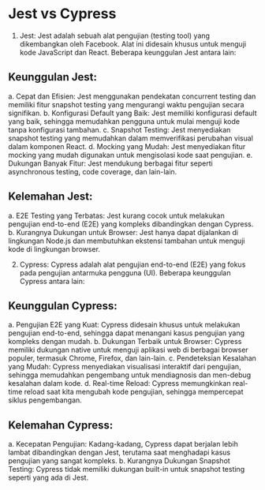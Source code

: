 # Jest vs Cypress


1. Jest:
Jest adalah sebuah alat pengujian (testing tool) yang dikembangkan oleh Facebook. Alat ini didesain khusus untuk menguji kode JavaScript dan React. Beberapa keunggulan Jest antara lain:
## Keunggulan Jest:
a. Cepat dan Efisien: Jest menggunakan pendekatan concurrent testing dan memiliki fitur snapshot testing yang mengurangi waktu pengujian secara signifikan.
b. Konfigurasi Default yang Baik: Jest memiliki konfigurasi default yang baik, sehingga memudahkan pengguna untuk mulai menguji kode tanpa konfigurasi tambahan.
c. Snapshot Testing: Jest menyediakan snapshot testing yang memudahkan dalam memverifikasi perubahan visual dalam komponen React.
d. Mocking yang Mudah: Jest menyediakan fitur mocking yang mudah digunakan untuk mengisolasi kode saat pengujian.
e. Dukungan Banyak Fitur: Jest mendukung berbagai fitur seperti asynchronous testing, code coverage, dan lain-lain.

## Kelemahan Jest:
a. E2E Testing yang Terbatas: Jest kurang cocok untuk melakukan pengujian end-to-end (E2E) yang kompleks dibandingkan dengan Cypress.
b. Kurangnya Dukungan untuk Browser: Jest hanya dapat dijalankan di lingkungan Node.js dan membutuhkan ekstensi tambahan untuk menguji kode di lingkungan browser.

2. Cypress:
Cypress adalah alat pengujian end-to-end (E2E) yang fokus pada pengujian antarmuka pengguna (UI). Beberapa keunggulan Cypress antara lain:

## Keunggulan Cypress:
a. Pengujian E2E yang Kuat: Cypress didesain khusus untuk melakukan pengujian end-to-end, sehingga dapat menangani kasus pengujian yang kompleks dengan mudah.
b. Dukungan Terbaik untuk Browser: Cypress memiliki dukungan native untuk menguji aplikasi web di berbagai browser populer, termasuk Chrome, Firefox, dan lain-lain.
c. Pendeteksian Kesalahan yang Mudah: Cypress menyediakan visualisasi interaktif dari pengujian, sehingga memudahkan pengembang untuk mendiagnosis dan men-debug kesalahan dalam kode.
d. Real-time Reload: Cypress memungkinkan real-time reload saat kita mengubah kode pengujian, sehingga mempercepat siklus pengembangan.

## Kelemahan Cypress:
a. Kecepatan Pengujian: Kadang-kadang, Cypress dapat berjalan lebih lambat dibandingkan dengan Jest, terutama saat menghadapi kasus pengujian yang sangat kompleks.
b. Kurangnya Dukungan Snapshot Testing: Cypress tidak memiliki dukungan built-in untuk snapshot testing seperti yang ada di Jest.
